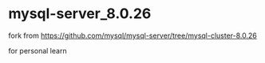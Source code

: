 # mysql-server_8.0.26

fork from https://github.com/mysql/mysql-server/tree/mysql-cluster-8.0.26

for personal learn
